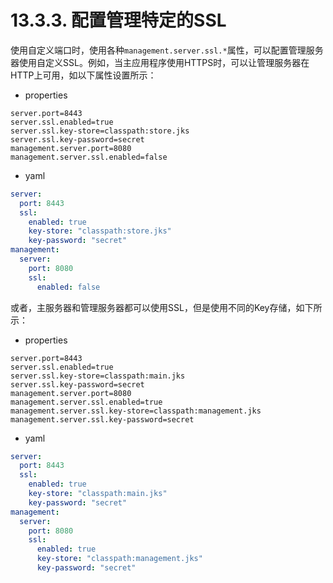 # 13.3.3. 配置管理特定的SSL

使用自定义端口时，使用各种`management.server.ssl.*`属性，可以配置管理服务器使用自定义SSL。例如，当主应用程序使用HTTPS时，可以让管理服务器在HTTP上可用，如以下属性设置所示：

+ properties

```properties
server.port=8443
server.ssl.enabled=true
server.ssl.key-store=classpath:store.jks
server.ssl.key-password=secret
management.server.port=8080
management.server.ssl.enabled=false
```

+ yaml

```yaml
server:
  port: 8443
  ssl:
    enabled: true
    key-store: "classpath:store.jks"
    key-password: "secret"
management:
  server:
    port: 8080
    ssl:
      enabled: false
```

或者，主服务器和管理服务器都可以使用SSL，但是使用不同的Key存储，如下所示：

+ properties

```properties
server.port=8443
server.ssl.enabled=true
server.ssl.key-store=classpath:main.jks
server.ssl.key-password=secret
management.server.port=8080
management.server.ssl.enabled=true
management.server.ssl.key-store=classpath:management.jks
management.server.ssl.key-password=secret
```

+ yaml

```yaml
server:
  port: 8443
  ssl:
    enabled: true
    key-store: "classpath:main.jks"
    key-password: "secret"
management:
  server:
    port: 8080
    ssl:
      enabled: true
      key-store: "classpath:management.jks"
      key-password: "secret"
```
